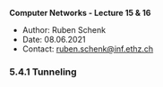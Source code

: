 **Computer Networks - Lecture 15 & 16**

- Author: Ruben Schenk
- Date: 08.06.2021
- Contact: ruben.schenk@inf.ethz.ch

### 5.4.1 Tunneling
